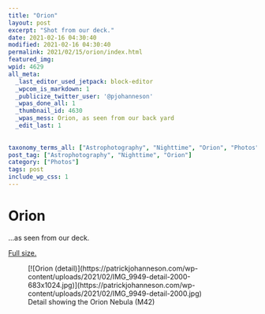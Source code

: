 ```yaml
---
title: "Orion"
layout: post
excerpt: "Shot from our deck."
date: 2021-02-16 04:30:40
modified: 2021-02-16 04:30:40
permalink: 2021/02/15/orion/index.html
featured_img: 
wpid: 4629
all_meta: 
  _last_editor_used_jetpack: block-editor
  _wpcom_is_markdown: 1
  _publicize_twitter_user: '@pjohanneson'
  _wpas_done_all: 1
  _thumbnail_id: 4630
  _wpas_mess: Orion, as seen from our back yard
  _edit_last: 1
  
  
taxonomy_terms_all: ["Astrophotography", "Nighttime", "Orion", "Photos"]
post_tag: ["Astrophotography", "Nighttime", "Orion"]
category: ["Photos"]
tags: post
include_wp_css: 1
---
```


# Orion

…as seen from our deck.

[Full size.](https://patrickjohanneson.com/wp-content/uploads/2021/02/IMG_9949-2000.jpg)

<figure class="wp-block-image size-large">[![Orion (detail)](https://patrickjohanneson.com/wp-content/uploads/2021/02/IMG_9949-detail-2000-683x1024.jpg)](https://patrickjohanneson.com/wp-content/uploads/2021/02/IMG_9949-detail-2000.jpg)<figcaption>Detail showing the Orion Nebula (M42)</figcaption></figure>